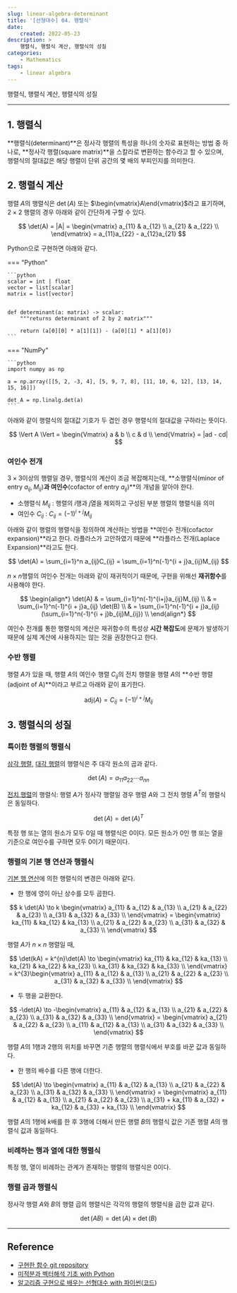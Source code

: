 ```yaml
---
slug: linear-algebra-determinant
title: '[선형대수] 04. 행렬식'
date:
    created: 2022-05-23
description: >
    행렬식, 행렬식 계산, 행렬식의 성질
categories:
    - Mathematics
tags:
    - linear algebra
---
```


행렬식, 행렬식 계산, 행렬식의 성질

<!-- more -->

---

## 1. 행렬식

**행렬식(determinant)**은 정사각 행렬의 특성을 하나의 숫자로 표현하는 방법 중 하나로, **정사각 행렬(square matrix)**을 스칼라로 변환하는 함수라고 할 수 있으며, 행렬식의 절대값은 해당 행렬이 단위 공간의 몇 배의 부피인지를 의미한다.  

## 2. 행렬식 계산

행렬 $A$의 행렬식은 $\det(A)$ 또는 $\begin{vmatrix}A\end{vmatrix}$라고 표기하며, $2 \times 2$ 행렬의 경우 아래와 같이 간단하게 구할 수 있다.  

$$
\det(A) = |A| = \begin{vmatrix}
a_{11} & a_{12} \\
a_{21} & a_{22} \\
\end{vmatrix}
= a_{11}a_{22} - a_{12}a_{21}
$$

Python으로 구현하면 아래와 같다.  

=== "Python"

    ```python
    scalar = int | float
    vector = list[scalar]
    matrix = list[vector]


    def determinant(a: matrix) -> scalar:
        """returns determinant of 2 by 2 matrix"""

        return (a[0][0] * a[1][1]) - (a[0][1] * a[1][0])
    ```

=== "NumPy"

    ```python
    import numpy as np

    a = np.array([[5, 2, -3, 4], [5, 9, 7, 8], [11, 10, 6, 12], [13, 14, 15, 16]])

    det_A = np.linalg.det(a)
    ```

아래와 같이 행렬식의 절대값 기호가 두 겹인 경우 행렬식의 절대값을 구하라는 뜻이다.  

$$
\Vert A \Vert = \begin{Vmatrix}
a & b \\
c & d \\
\end{Vmatrix}
= |ad - cd|
$$

### 여인수 전개

$3 \times 3$이상의 행렬일 경우, 행렬식의 계산이 조금 복잡해지는데, **소행렬식(minor of entry $a_{ij}, M_{ij}$)**과 여인수**(cofactor of entry $a_{ij}$)**의 개념을 알아야 한다.  

- 소행렬식 $M_{ij}$ : 행렬의 $i$행과 $j$열을 제외하고 구성된 부분 행렬의 행렬식을 의미
- 여인수 $C_{ij}$ : $C_{ij} = (-1)^{i + j}M_{ij}$

아래와 같이 행렬의 행렬식을 정의하여 계산하는 방법을 **여인수 전개(cofactor expansion)**라고 한다. 라플라스가 고안하였기 때문에 **라플라스 전개(Laplace Expansion)**라고도 한다.  

$$
\det(A) = \sum_{i=1}^n a_{ij}C_{ij} = \sum_{i=1}^n(-1)^{i + j}a_{ij}M_{ij}
$$

$n \times n$행렬의 여인수 전개는 아래와 같이 재귀적이기 때문에, 구현을 위해선 **재귀함수**를 사용해야 한다.  

$$
\begin{align*}
\det(A) & = \sum_{i=1}^n(-1)^{i+j}a_{ij}M_{ij} \\
& = \sum_{i=1}^n(-1)^{i + j}a_{ij} \det(B) \\
& = \sum_{i=1}^n(-1)^{i + j}a_{ij} (\sum_{i=1}^n(-1)^{i + j}b_{ij}M_{ij}) \\
\end{align*}
$$

여인수 전개를 통한 행렬식의 계산은 재귀함수의 특성상 **시간 복잡도**에 문제가 발생하기 때문에 실제 계산에 사용하지는 않는 것을 권장한다고 한다.  

### 수반 행렬

행렬 $A$가 있을 때, 행렬 $A$의 여인수 행렬 $C_{ij}$의 전치 행렬을 행렬 $A$의 **수반 행렬(adjoint of A)**이라고 부르고 아래와 같이 표기한다.  

$$
\text{adj}(A) = C_{ij} = (-1)^{i + j}M_{ij}
$$

## 3. 행렬식의 성질

### 특이한 행렬의 행렬식

[삼각 행렬](2022-05-19-linear_algebra_various_matrix.md/#6-삼각-행렬), [대각 행렬](2022-05-19-linear_algebra_various_matrix.md/#3-대각-행렬)의 행렬식은 주 대각 원소의 곱과 같다.  

$$
\det(A) = a_{11} a_{22} \cdots a_{nn}
$$

[전치 행렬](2022-05-19-linear_algebra_various_matrix.md/#1-전치-행렬)의 행렬식: 행렬 $A$가 정사각 행렬일 경우 행렬 $A$와 그 전치 행렬 $A^{T}$의 행렬식은 동일하다.  

$$
\det(A) = \det(A)^{T}
$$

특정 행 또는 열의 원소가 모두 0일 때 행렬식은 0이다. 모든 원소가 0인 행 또는 열을 기준으로 여인수를 구하면 모두 0이기 때문이다.  

### 행렬의 기본 행 연산과 행렬식

[기본 행 연산](2022-05-01-linear_algebra_vector_scalar.md/#기본-행-연산)에 의한 행렬식의 변경은 아래와 같다.  

- 한 행에 영이 아닌 상수를 모두 곱한다.

$$
k \det(A) \to k \begin{vmatrix}
a_{11} & a_{12} & a_{13} \\
a_{21} & a_{22} & a_{23} \\
a_{31} & a_{32} & a_{33} \\
\end{vmatrix}
= \begin{vmatrix}
ka_{11} & ka_{12} & ka_{13} \\
a_{21} & a_{22} & a_{23} \\
a_{31} & a_{32} & a_{33} \\
\end{vmatrix}
$$

행렬 $A$가 $n \times n$ 행렬일 때, 

$$
\det(kA) = k^{n}\det(A) \to \begin{vmatrix}
ka_{11} & ka_{12} & ka_{13} \\
ka_{21} & ka_{22} & ka_{23} \\
ka_{31} & ka_{32} & ka_{33} \\
\end{vmatrix}
= k^{3}\begin{vmatrix}
a_{11} & a_{12} & a_{13} \\
a_{21} & a_{22} & a_{23} \\
a_{31} & a_{32} & a_{33} \\
\end{vmatrix}
$$

- 두 행을 교환한다.

$$
-\det(A) \to -\begin{vmatrix}
a_{11} & a_{12} & a_{13} \\
a_{21} & a_{22} & a_{23} \\
a_{31} & a_{32} & a_{33} \\
\end{vmatrix}
= \begin{vmatrix}
a_{21} & a_{22} & a_{23} \\
a_{11} & a_{12} & a_{13} \\
a_{31} & a_{32} & a_{33} \\
\end{vmatrix}
$$

행렬 $A$의 1행과 2행의 위치를 바꾸면 기존 행렬의 행렬식에서 부호를 바꾼 값과 동일하다.  

- 한 행의 배수를 다른 행에 더한다.

$$
\det(A) \to \begin{vmatrix}
a_{11} & a_{12} & a_{13} \\
a_{21} & a_{22} & a_{23} \\
a_{31} & a_{32} & a_{33} \\
\end{vmatrix}
= \begin{vmatrix}
a_{11} & a_{12} & a_{13} \\
a_{21} & a_{22} & a_{23} \\
a_{31} + ka_{11} & a_{32} + ka_{12} & a_{33} + ka_{13} \\
\end{vmatrix}
$$

행렬 $A$의 1행에 $k$배를 한 후 3행에 더해서 만든 행렬 $B$의 행렬식 값은 기존 행렬 $A$의 행렬식 값과 동일하다.  

### 비례하는 행과 열에 대한 행렬식

특정 행, 열이 비례하는 관계가 존재하는 행렬의 행렬식은 0이다.  

### 행렬 곱과 행렬식

정사각 행렬 $A$와 $B$의 행렬 곱의 행렬식은 각각의 행렬의 행렬식을 곱한 값과 같다.

$$
\det(AB) = \det(A) \times \det(B)
$$

---
## Reference
- [구현한 함수 git repository](https://github.com/djccnt15/mathematics)
- [미적분과 벡터해석 기초 with Python](http://www.kyobobook.co.kr/product/detailViewKor.laf?mallGb=KOR&ejkGb=KOR&barcode=9791160735314)
- [알고리즘 구현으로 배우는 선형대수 with 파이썬](http://www.kyobobook.co.kr/product/detailViewKor.laf?mallGb=KOR&ejkGb=KOR&barcode=9791165921125)([코드](https://github.com/bjpublic/linearalgebra))